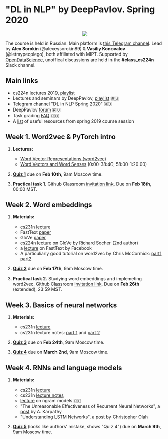 # "DL in NLP" by DeepPavlov. Spring 2020

<div align="center">
  
![](https://habrastorage.org/webt/wd/ip/jk/wdipjkfghfhbieow9wo_dgy7vcm.png)

</div>

The course is held in Russian. Main platform is [this Telegram channel](https://t.me/dlinnlp2020spring). Lead by **Alex Sorokin** (@alexeysorokin89) & **Vasiliy Konovalov** (@letmypeoplego), both affiliated with MIPT. Supported by [OpenDataScience](https://ods.ai/), unoffical discussions are held in the **#class_cs224n** Slack channel. 

## Main links
- cs224n lectures 2019, [playlist](https://tinyurl.com/y35bo9mb)
- Lectures and seminars by DeepPavlov, [playlist](https://www.youtube.com/watch?v=Zep_gaUiZFM&list=PLt1IfGj6-_-eLbx1kGtFxU53aRyPkctPq) :ru:
- Telegram [channel](https://t.me/dlinnlp2020spring) "DL in NLP Spring 2020" :ru:
- DeepPavlov [forum](https://forum.deeppavlov.ai/t/about-the-deep-learning-in-nlp-2020-spring-category/319) :ru:
- Task grading [FAQ](https://docs.google.com/document/d/15GhxWhmzXx1HZt7-8jUPvOq68nHma7vU7__HGgpUxWk/edit?usp=sharing) :ru:
- A [list](https://drive.google.com/open?id=1GbXNWb9WqAad0z1j_WV2UcfZJdHSY5X7) of useful resources from spring 2019 course session 

## Week 1. Word2vec & PyTorch intro
1. **Lectures:**

    - [Word Vector Representations (word2vec)](https://youtu.be/8rXD5-xhemo) 
    - [Word Vectors and Word Senses](https://youtu.be/kEMJRjEdNzM ) (0:00-38:40, 58:00-1:20:00)
2. **[Quiz 1](https://forms.gle/2Gjgq1ot1dFhQsNZ7)** due on **Feb 10th**, 9am Moscow time. 
3. **Practical task 1.** Github Classroom [invitation link](https://classroom.github.com/a/lU_lW_7H). Due on **Feb 18th**, 00:00 MST. 

## Week 2. Word embeddings 
1. **Materials:**

   - cs231n [lecture](https://youtu.be/i94OvYb6noo)
   - FastText [paper](https://www.mitpressjournals.org/doi/pdfplus/10.1162/tacl_a_00051)
   - GloVe [paper](https://www.aclweb.org/anthology/D14-1162.pdf)
   - cs224n [lecture](https://youtu.be/ASn7ExxLZws) on GloVe by Richard Socher (2nd author)
   - a [lecture](https://youtu.be/CHcExDsDeHU) on FastText by Facebook
   - A particuliarly good tutorial on word2vec by Chris McCormick: [part1](http://mccormickml.com/2016/04/19/word2vec-tutorial-the-skip-gram-model/), [part2](http://mccormickml.com/2017/01/11/word2vec-tutorial-part-2-negative-sampling/)
2. **[Quiz 2](https://forms.gle/1kUsvhcmNt7hXsRh7)** due on **Feb 17th**, 9am Moscow time. 
3. **Practical task 2.** Studying word embeddings and implemeting word2vec. Github Classroom [invitation link](https://classroom.github.com/a/SvJ6u-QK). Due on **Feb 26th** (extended), 23:59 MST. 

## Week 3. Basics of neural networks
1. **Materials:**

   - cs231n [lecture](https://www.youtube.com/watch?v=gYpoJMlgyXA)
   - cs231n lecture notes: [part 1](http://cs231n.github.io/neural-networks-1/) and [part 2](http://cs231n.github.io/neural-networks-2/)
2. **[Quiz 3](https://forms.gle/zyxKGxpwLi3FANE16)** due on **Feb 24th**, 9am Moscow time. 
3. **[Quiz 4](https://docs.google.com/forms/d/e/1FAIpQLSdb85H3qmMgDyjHg4ohQaGVj5AAmRO3cHQPAa9d-vYGtcoolQ/viewform)** due on **March 2nd**, 9am Moscow time. 

## Week 4. RNNs and language models
1. **Materials:**

   - cs231n [lecture](https://youtu.be/iWea12EAu6U)
   - cs231n [lecture notes](http://web.stanford.edu/class/cs224n/readings/cs224n-2019-notes05-LM_RNN.pdf)
   - [lecture](https://drive.google.com/open?id=1hUfNtrxxAHNrvSsCKTs-p59J_7P-BGa1) on ngram models :ru:
   - "The Unreasonable Effectiveness of Recurrent Neural Networks", a [post](http://karpathy.github.io/2015/05/21/rnn-effectiveness/) by A. Karpathy
   - "Understanding LSTM Networks", a [post](https://colah.github.io/posts/2015-08-Understanding-LSTMs/) by Christopher Olah
2. **[Quiz 5](https://docs.google.com/forms/d/e/1FAIpQLSdb85H3qmMgDyjHg4ohQaGVj5AAmRO3cHQPAa9d-vYGtcoolQ/viewform)** (looks like authors' mistake, shows "Quiz 4") due on **March 9th**, 9am Moscow time. 



